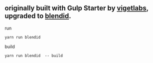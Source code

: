 ## originally built with Gulp Starter by [vigetlabs](https://github.com/vigetlabs), upgraded to [blendid](https://github.com/vigetlabs/blendid).

run
``` 
yarn run blendid
```
build
```
yarn run blendid  -- build
```
